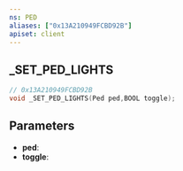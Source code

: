 ```yaml
---
ns: PED
aliases: ["0x13A210949FCBD92B"]
apiset: client
---
```

## _SET_PED_LIGHTS

```c
// 0x13A210949FCBD92B
void _SET_PED_LIGHTS(Ped ped,BOOL toggle);
```


## Parameters
* **ped**:
* **toggle**: